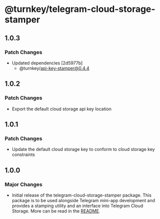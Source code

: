 # @turnkey/telegram-cloud-storage-stamper

## 1.0.3

### Patch Changes

- Updated dependencies [2d5977b]
  - @turnkey/api-key-stamper@0.4.4

## 1.0.2

### Patch Changes

- Export the default cloud storage api key location

## 1.0.1

### Patch Changes

- Update the default cloud storage key to conform to cloud storage key constraints

## 1.0.0

### Major Changes

- Initial release of the telegram-cloud-storage-stamper package. This package is to be used alongside Telegram mini-app development and provides a stamping utility and an interface into Telegram Cloud Storage. More can be read in the [README](../packages/telegram-cloud-storage-stamper/README.md).

